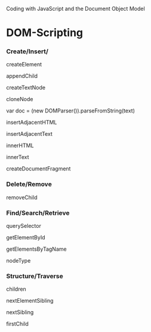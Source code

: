 Coding with JavaScript and the Document Object Model


# DOM-Scripting


### Create/Insert/
createElement

appendChild

createTextNode

cloneNode

var doc = (new DOMParser()).parseFromString(text)

insertAdjacentHTML

insertAdjacentText

innerHTML

innerText

createDocumentFragment


### Delete/Remove
removeChild


### Find/Search/Retrieve
querySelector

getElementById

getElementsByTagName

nodeType


### Structure/Traverse
children

nextElementSibling

nextSibling

firstChild
